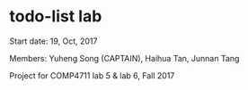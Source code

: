 # todo-list lab
Start date: 19, Oct, 2017

Members: Yuheng Song (CAPTAIN), Haihua Tan, Junnan Tang

Project for COMP4711 lab 5 & lab 6, Fall 2017
